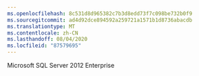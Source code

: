 ```yaml
---
ms.openlocfilehash: 8c531d8d965382c7b3d8edd73f7c098be732b0f9
ms.sourcegitcommit: ad4d92dce894592a259721a1571b1d8736abacdb
ms.translationtype: MT
ms.contentlocale: zh-CN
ms.lasthandoff: 08/04/2020
ms.locfileid: "87579695"
---
```

Microsoft SQL Server 2012 Enterprise
